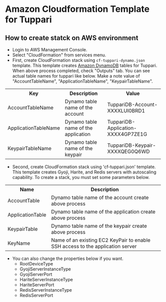 # Amazon Cloudformation Template for Tuppari

## How to create statck on AWS environment

* Login to AWS Management Console.
* Select "CloudFormation" from services menu.
* First, create CloudFormation stack using `cf-tuppari-dynamo.json` template.
 This template creates [Amazon DynamoDB](http://aws.amazon.com/en/dynamodb/) tables for Tuppari.
 When above process completed, check "Outputs" tab. You can see actual table names for tuppari like below. Make a note value of "AccountTableName", "ApplicationTableName", "KeypairTableName".

<table>
<tr>
  <th>Key</th><th>Description</th><th>Value</th>
</tr>
<tr>
  <td>AccountTableName</td><td>Dynamo table name of the account</td><td>TuppariDB-Account-XXXXLUI0BRD1</td>
</tr>
<tr>
  <td>ApplicationTableName</td><td>Dynamo table name of the application</td><td>TuppariDB-Application-XXXX4GP7ZE1G</td>
</tr>
<tr>
  <td>KeypairTableName</td><td>Dynamo table name of the keypair</td><td>TuppariDB-Keypair-XXXXQEG0Q6WD</td>
</tr>
</table>

* Second, create CloudFormation stack using 'cf-tuppari.json' template.
 This template creates Gyoji, Harite, and Redis servers with autoscaling capability.
 To create a stack, you must set some parameters below.

<table>
<tr>
  <th>Name</th><th>Description</th>
</tr>
<tr>
  <td>AccountTable</td><td>Dynamo table name of the account create above process</td>
</tr>
<tr>
  <td>ApplicationTable</td><td>Dynamo table name of the application create above process</td>
</tr>
<tr>
  <td>KeypairTable</td><td>Dynamo table name of the keypair create above process</td>
</tr>
<tr>
  <td>KeyName</td><td>Name of an existing EC2 KeyPair to enable SSH access to the application server</td>
</tr>
</table>

* You can also change the properties below if you want.
    * RootDeviceType
    * GyojiServerInstanceType
    * GyojiServerPort
    * HariteServerInstanceType
    * HariteServerPort
    * RedisServerInstanceType
    * RedisServerPort